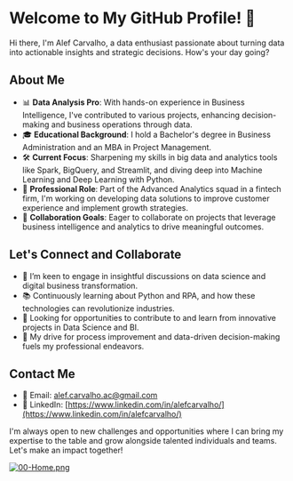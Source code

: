 # Welcome to My GitHub Profile! 👋

Hi there, I'm Alef Carvalho, a data enthusiast passionate about turning data into actionable insights and strategic decisions. How's your day going?

## About Me

- 📊 **Data Analysis Pro**: With hands-on experience in Business Intelligence, I've contributed to various projects, enhancing decision-making and business operations through data.
- 🎓 **Educational Background**: I hold a Bachelor's degree in Business Administration and an MBA in Project Management.
- 🛠️ **Current Focus**: Sharpening my skills in big data and analytics tools like Spark, BigQuery, and Streamlit, and diving deep into Machine Learning and Deep Learning with Python.
- 💼 **Professional Role**: Part of the Advanced Analytics squad in a fintech firm, I'm working on developing data solutions to improve customer experience and implement growth strategies.
- 🤝 **Collaboration Goals**: Eager to collaborate on projects that leverage business intelligence and analytics to drive meaningful outcomes.

## Let's Connect and Collaborate

- 💬 I’m keen to engage in insightful discussions on data science and digital business transformation.
- 📚 Continuously learning about Python and RPA, and how these technologies can revolutionize industries.
- 🌟 Looking for opportunities to contribute to and learn from innovative projects in Data Science and BI.
- 🚀 My drive for process improvement and data-driven decision-making fuels my professional endeavors.

## Contact Me

- 📧 Email: [alef.carvalho.ac@gmail.com](mailto:alef.carvalho.ac@gmail.com)
- 🔗 LinkedIn: [https://www.linkedin.com/in/alefcarvalho/](https://www.linkedin.com/in/alefcarvalho/)

I'm always open to new challenges and opportunities where I can bring my expertise to the table and grow alongside talented individuals and teams. Let's make an impact together!

[![00-Home.png](https://i.postimg.cc/dQ93jHfB/DALL-E-2023-11-19-10-39-42-An-illustration-for-a-Git-Hub-profile-background-The-image-should-repre.png)](https://postimg.cc/c6rdsm0g)
